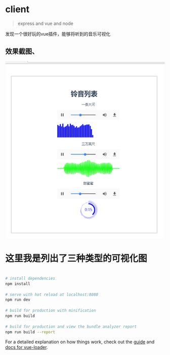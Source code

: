# client

> express and vue and node

发现一个很好玩的vue插件，能够将听到的音乐可视化



## 效果截图、

![图片链接](https://github.com/yestodorrow/music_box/blob/master/static/music_screenshot.png)

# 这里我是列出了三种类型的可视化图

``` bash

# install dependencies
npm install

# serve with hot reload at localhost:8080
npm run dev

# build for production with minification
npm run build

# build for production and view the bundle analyzer report
npm run build --report
```

For a detailed explanation on how things work, check out the [guide](http://vuejs-templates.github.io/webpack/) and [docs for vue-loader](http://vuejs.github.io/vue-loader).
